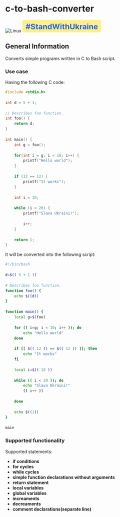# c-to-bash-converter

![Linux](https://img.shields.io/badge/Linux-FCC624?style=for-the-badge&logo=linux&logoColor=black)
[![StandWithUkraine](https://raw.githubusercontent.com/vshymanskyy/StandWithUkraine/main/badges/StandWithUkraine.svg)](https://github.com/vshymanskyy/StandWithUkraine/blob/main/docs/README.md)

## General Information

Converts simple programs written in C to Bash script.

### Use case

Having the following C code:
```C
#include <stdio.h>

int d = 5 + 1;

// Describes foo function.
int foo() {
    return d;
}

int main() {
    int g = foo();

    for(int i = g; i < 10; i++) {
        printf("Hello world");
    }

    if (12 == 12) {
        printf("It works");
    }

    int i = 10; 

    while (i < 20) {
        printf("Slava Ukraini!");

        i++;
    }

    return 1;
}
```

It will be converted into the following script:
```bash
#!/bin/bash
    
d=$(( 5 + 1 ))
    
# Describes foo function.
function foo() {
    echo $((d))
}
    
function main() {
    local g=$(foo)
    
    for (( i=g; i < 10; i++ )); do
        echo "Hello world"
    done
    
    if [[ $(( 12 )) == $(( 12 )) ]]; then
        echo "It works"
    fi
    
    local i=$(( 10 ))
    
    while (( i < 20 )); do
        echo "Slava Ukraini!"
        (( i++ ))
    
    done
    
    echo $((1))
}
    
main
```

### Supported functionality

Supported statements:
* **if conditions**
* **for cycles**
* **while cycles**
* **simple function declarations without arguments**
* **return statement**
* **local variables**
* **global variables**
* **increaments**
* **decreaments**
* **comment declarations(separate line)**